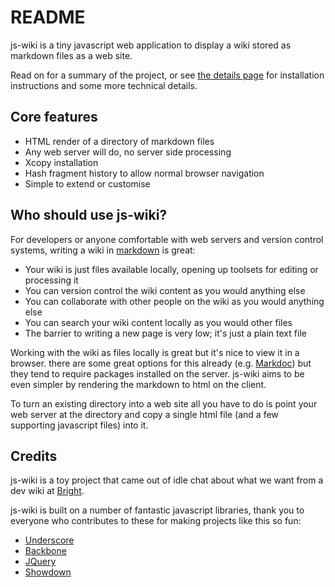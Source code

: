 # README

js-wiki is a tiny javascript web application to display a wiki stored as markdown files as a web site.

Read on for a summary of the project, or see [the details page][details] for installation instructions and
some more technical details.

## Core features

- HTML render of a directory of markdown files
- Any web server will do, no server side processing
- Xcopy installation
- Hash fragment history to allow normal browser navigation
- Simple to extend or customise

## Who should use js-wiki?

For developers or anyone comfortable with web servers and version control systems, writing a wiki in [markdown][md] is great:

- Your wiki is just files available locally, opening up toolsets for editing or processing it
- You can version control the wiki content as you would anything else
- You can collaborate with other people on the wiki as you would anything else
- You can search your wiki content locally as you would other files
- The barrier to writing a new page is very low; it's just a plain text file

Working with the wiki as files locally is great but it's nice to view it in a browser.  there are some great options for
this already (e.g. [Markdoc][mdoc]) but they tend to require packages installed on the server.  js-wiki aims to be even simpler
by rendering the markdown to html on the client.

To turn an existing directory into a web site all
you have to do is point your web server at the directory and copy a single html file (and a few supporting javascript files)
into it.

## Credits

js-wiki is a toy project that came out of idle chat about what we want from a dev wiki at [Bright][bright].

js-wiki is built on a number of fantastic javascript libraries, thank you to everyone who contributes to these
for making projects like this so fun:

- [Underscore][lib.us]
- [Backbone][lib.bb]
- [JQuery][lib.jq]
- [Showdown][lib.sd]

[details]: details.md
[md]: http://daringfireball.net/projects/markdown/
[mdoc]: http://markdoc.org/
[lib.us]: http://documentcloud.github.com/underscore/
[lib.bb]: http://documentcloud.github.com/backbone/
[lib.jq]: http://jquery.com/
[lib.sd]: http://www.showdown.im/
[bright]: http://www.brighttechnologies.com.au/